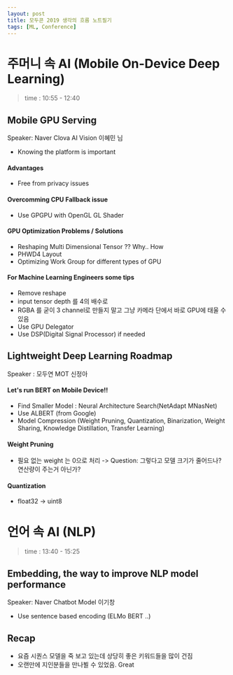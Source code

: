 ```yaml
---
layout: post
title: 모두콘 2019 생각의 흐름 노트필기
tags: [ML, Conference]
---
```


# 주머니 속 AI (Mobile On-Device Deep Learning)
> time : 10:55 - 12:40
## Mobile GPU Serving
Speaker: Naver Clova AI Vision 이혜민 님
- Knowing the platform is important
#### Advantages
- Free from privacy issues
#### Overcomming CPU Fallback issue
- Use GPGPU with OpenGL GL Shader
#### GPU Optimization Problems / Solutions
- Reshaping Multi Dimensional Tensor ?? Why.. How
- PHWD4 Layout
- Optimizing Work Group for different types of GPU
#### For Machine Learning Engineers some tips
- Remove reshape
- input tensor depth 를 4의 배수로
- RGBA 를 굳이 3 channel로 만들지 말고 그냥 카메라 단에서 바로 GPU에 태울 수 있음
- Use GPU Delegator
- Use DSP(Digital Signal Processor) if needed

## Lightweight Deep Learning Roadmap
Speaker : 모두연 MOT 신정아
#### Let's run BERT on Mobile Device!!
- Find Smaller Model : Neural Architecture Search(NetAdapt MNasNet)
- Use ALBERT (from Google)
- Model Compression (Weight Pruning, Quantization, Binarization, Weight Sharing, Knowledge Distillation, Transfer Learning)
#### Weight Pruning
- 필요 없는 weight 는 0으로 처리 -> Question: 그렇다고 모델 크기가 줄어드나? 연산량이 주는거 아닌가?
#### Quantization
- float32 -> uint8

# 언어 속 AI (NLP)
> time : 13:40 - 15:25
## Embedding, the way to improve NLP model performance
Speaker: Naver Chatbot Model 이기창
- Use sentence based encoding (ELMo BERT ..)
 
## Recap
- 요즘 시퀀스 모델을 죽 보고 있는데 상당히 좋은 키워드들을 많이 건짐
- 오랜만에 지인분들을 만나뵐 수 있었음. Great

